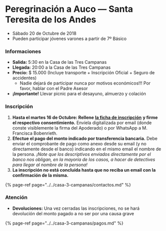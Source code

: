 # Peregrinación a Auco — Santa Teresita de los Andes

* Sábado 20 de Octubre de 2018
* Pueden participar jóvenes varones a partir de 7º Básico

### Informaciones

* **Salida:** 5:30 en la Casa de las Tres Campanas
* **Llegada:** 20:00 a la Casa de las Tres Campanas
* **Precio:** $ 15.000 (Incluye transporte + Inscripción Oficial + Seguro de accidentes)
  * Nadie dejará de participar nunca por motivos económicos!!! Por favor, hablar con el Padre Asesor
* **¡Importante!** Llevar picnic para el desayuno, almuerzo y colación

### Inscripción

1. **Hasta el martes 16 de Octubre: Rellene** [**la ficha de inscripción**](http://pentecostes.info/peregrinacion-auco-2018.pdf) **y firme el respectivo consentimiento.** Envíela digitalizada por email \(donde conste visiblemente la firma del Apoderado\) o por WhatsApp a M. Francisca Bobenrieth.
2. **Efectue el pago del monto indicado por transferencia bancaria.** Debe enviar el comprobante de pago como anexo desde su email \(y no directamente desde el banco\) indicando en el mismo email el nombre de la persona. _¡Note que los descriptivos enviados directamente por el banco nos obligan, en la mayoría de los casos, a hacer de detectives para llegar al nombre de la persona!_
3. **La inscripción no está concluída hasta que no reciba un email con la confirmación de la misma.**

{% page-ref page="../../casa-3-campanas/contactos.md" %}

### Atención

* **Devoluciones:** Una vez cerradas las inscripciones, no se hará devolución del monto pagado a no ser por una causa grave

{% page-ref page="../../casa-3-campanas/pagos.md" %}
